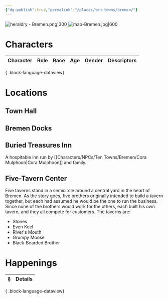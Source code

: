 ```yaml
---
{"dg-publish":true,"permalink":"/places/ten-towns/bremen/"}
---
```


![heraldry - Bremen.png|300](/img/user/_attachments/heraldry/heraldry%20-%20Bremen.png)
![map-Bremen.jpg|600](/img/user/_attachments/maps/ten%20towns/map-Bremen.jpg)
# Characters

| Character | Role | Race | Age | Gender | Descriptors |
| --------- | ---- | ---- | --- | ------ | ----------- |

{ .block-language-dataview}

# Locations
## Town Hall
## Bremen Docks
## Buried Treasures Inn
A hospitable inn run by [[Characters/NPCs/Ten Towns/Bremen/Cora Mulphoon\|Cora Mulphoon]] and family.
## Five-Tavern Center
Five taverns stand in a semicircle around a central yard
in the heart of Bremen. As the story goes, five brothers
originally intended to build a tavern together, but each
had assumed he would be the one to run the business.
Since none of the brothers would work for the others,
each built his own tavern, and they all compete for
customers. The taverns are:
- Stones
- Even Keel
- River's Mouth
- Grumpy Moose
- Black-Bearded Brother


# Happenings
| § | Details |
| - | ------- |

{ .block-language-dataview}
